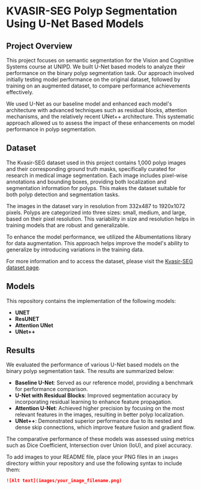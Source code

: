 # KVASIR-SEG Polyp Segmentation Using U-Net Based Models

## Project Overview
This project focuses on semantic segmentation for the Vision and Cognitive Systems course at UNIPD. We built U-Net based models to analyze their performance on the binary polyp segmentation task. Our approach involved initially testing model performance on the original dataset, followed by training on an augmented dataset, to compare performance achievements effectively. 

We used U-Net as our baseline model and enhanced each model's architecture with advanced techniques such as residual blocks, attention mechanisms, and the relatively recent UNet++ architecture. This systematic approach allowed us to assess the impact of these enhancements on model performance in polyp segmentation.


## Dataset
The Kvasir-SEG dataset used in this project contains 1,000 polyp images and their corresponding ground truth masks, specifically curated for research in medical image segmentation. Each image includes pixel-wise annotations and bounding boxes, providing both localization and segmentation information for polyps. This makes the dataset suitable for both polyp detection and segmentation tasks. 

The images in the dataset vary in resolution from 332x487 to 1920x1072 pixels. Polyps are categorized into three sizes: small, medium, and large, based on their pixel resolution. This variability in size and resolution helps in training models that are robust and generalizable.

To enhance the model performance, we utilized the Albumentations library for data augmentation. This approach helps improve the model's ability to generalize by introducing variations in the training data.

For more information and to access the dataset, please visit the [Kvasir-SEG dataset page](https://datasets.simula.no/kvasir/).


## Models
This repository contains the implementation of the following models:
- **UNET**
- **ResUNET**
- **Attention UNet**
- **UNet++**

## Results
We evaluated the performance of various U-Net based models on the binary polyp segmentation task. The results are summarized below:

- **Baseline U-Net**: Served as our reference model, providing a benchmark for performance comparison.
- **U-Net with Residual Blocks**: Improved segmentation accuracy by incorporating residual learning to enhance feature propagation.
- **Attention U-Net**: Achieved higher precision by focusing on the most relevant features in the images, resulting in better polyp localization.
- **UNet++**: Demonstrated superior performance due to its nested and dense skip connections, which improve feature fusion and gradient flow.

The comparative performance of these models was assessed using metrics such as Dice Coefficient, Intersection over Union (IoU), and pixel accuracy. 



To add images to your README file, place your PNG files in an `images` directory within your repository and use the following syntax to include them:

```markdown
![Alt text](images/your_image_filename.png)

